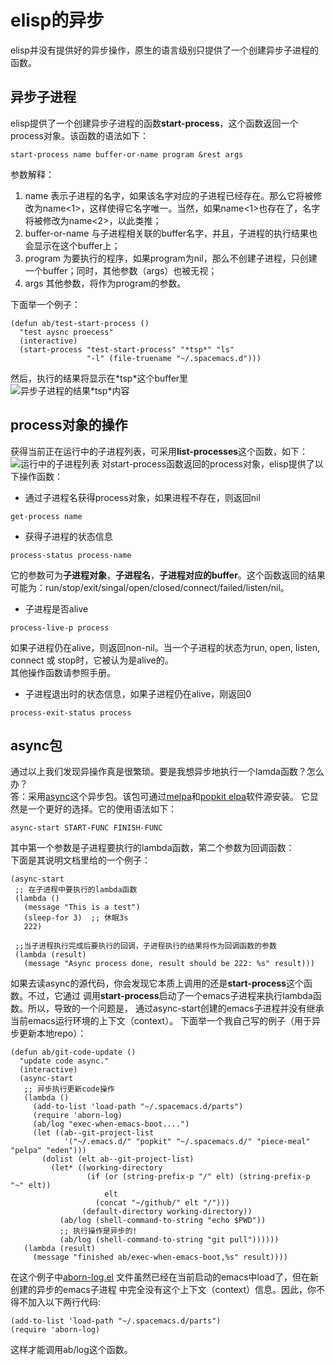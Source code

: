 # elisp的异步
elisp并没有提供好的异步操作，原生的语言级别只提供了一个创建异步子进程的函数。

## 异步子进程
elisp提供了一个创建异步子进程的函数**start-process**，这个函数返回一个process对象。该函数的语法如下：   
```elisp
start-process name buffer-or-name program &rest args
```
参数解释：  
1. name 表示子进程的名字，如果该名字对应的子进程已经存在。那么它将被修改为name<1>，这样使得它名字唯一。当然，如果name<1>也存在了，名字将被修改为name<2>，以此类推；  
2. buffer-or-name 与子进程相关联的buffer名字，并且，子进程的执行结果也会显示在这个buffer上；  
3. program 为要执行的程序，如果program为nil，那么不创建子进程，只创建一个buffer；同时，其他参数（args）也被无视；  
4. args 其他参数，将作为program的参数。  

下面举一个例子：  
```elisp
(defun ab/test-start-process ()
  "test aysnc proecess"
  (interactive)
  (start-process "test-start-process" "*tsp*" "ls"
                 "-l" (file-truename "~/.spacemacs.d")))
```
然后，执行的结果将显示在\*tsp*这个buffer里  
![异步子进程的结果\*tsp\*内容](http://upload-images.jianshu.io/upload_images/297930-f0ec6e01dc33abf8.png?imageMogr2/auto-orient/strip%7CimageView2/2/w/1240)

## process对象的操作
获得当前正在运行中的子进程列表，可采用**list-processes**这个函数，如下：
![运行中的子进程列表](http://upload-images.jianshu.io/upload_images/297930-074e0a9a1423ff9b.png?imageMogr2/auto-orient/strip%7CimageView2/2/w/1240)
对start-process函数返回的process对象，elisp提供了以下操作函数：
* 通过子进程名获得process对象，如果进程不存在，则返回nil
```elisp
get-process name
```
* 获得子进程的状态信息
```elisp
process-status process-name
```
它的参数可为**子进程对象**，**子进程名**，**子进程对应的buffer**。这个函数返回的结果可能为：run/stop/exit/singal/open/closed/connect/failed/listen/nil。  
* 子进程是否alive
```elisp
process-live-p process
```
如果子进程仍在alive，则返回non-nil。当一个子进程的状态为run, open, listen, connect 或 stop时，它被认为是alive的。  
其他操作函数请参照手册。
* 子进程退出时的状态信息，如果子进程仍在alive，刚返回0
```elisp
process-exit-status process
```

## async包
通过以上我们发现异操作真是很繁琐。要是我想异步地执行一个lamda函数？怎么办？  
答：采用[async](https://github.com/jwiegley/emacs-async)这个异步包。该包可通过[melpa](https://melpa.org/#/async)和[popkit elpa](https://elpa.popkit.org/#/async)软件源安装。
它显然是一个更好的选择。它的使用语法如下：  
```elisp
async-start START-FUNC FINISH-FUNC
```
其中第一个参数是子进程要执行的lambda函数，第二个参数为回调函数：  
下面是其说明文档里给的一个例子：
```elisp
(async-start
 ;; 在子进程中要执行的lambda函数
 (lambda ()
   (message "This is a test")
   (sleep-for 3)  ;; 休眠3s
   222)

 ;;当子进程执行完成后要执行的回调，子进程执行的结果将作为回调函数的参数
 (lambda (result)
   (message "Async process done, result should be 222: %s" result)))
```
如果去读async的源代码，你会发现它本质上调用的还是**start-process**这个函数。不过，它通过
调用**start-process**启动了一个emacs子进程来执行lambda函数。所以，导致的一个问题是，
通过async-start创建的emacs子进程并没有继承当前emacs运行环境的上下文（context）。
下面举一个我自己写的例子（用于异步更新本地repo）：
```elisp
(defun ab/git-code-update ()
  "update code async."
  (interactive)
  (async-start
   ;; 异步执行更新code操作
   (lambda ()
     (add-to-list 'load-path "~/.spacemacs.d/parts")
     (require 'aborn-log)
     (ab/log "exec-when-emacs-boot....")
     (let ((ab--git-project-list
            '("~/.emacs.d/" "popkit" "~/.spacemacs.d/" "piece-meal" "pelpa" "eden")))
       (dolist (elt ab--git-project-list)
         (let* ((working-directory
                 (if (or (string-prefix-p "/" elt) (string-prefix-p "~" elt))
                     elt
                   (concat "~/github/" elt "/")))
                (default-directory working-directory))
           (ab/log (shell-command-to-string "echo $PWD"))
           ;; 执行操作是异步的!
           (ab/log (shell-command-to-string "git pull"))))))
   (lambda (result)
     (message "finished ab/exec-when-emacs-boot,%s" result))))
```
在这个例子中[aborn-log.el](https://github.com/aborn/.spacemacs.d/blob/master/parts/aborn-log.el)
文件虽然已经在当前启动的emacs中load了，但在新创建的异步的emacs子进程
中完全没有这个上下文（context）信息。因此，你不得不加入以下两行代码:
```elisp
(add-to-list 'load-path "~/.spacemacs.d/parts")
(require 'aborn-log)
```
这样才能调用ab/log这个函数。
